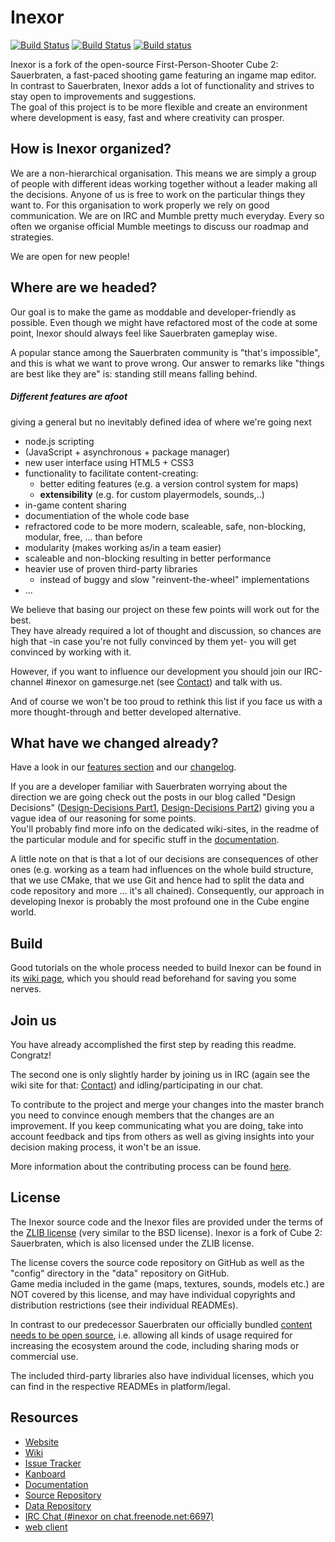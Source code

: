 # Inexor

[![Build Status](https://ci.inexor.org/job/inexor/job/code/job/master/badge/icon)](https://ci.inexor.org/job/inexor/job/code/job/master/) [![Build Status](https://travis-ci.org/inexor-game/code.svg?branch=master)](https://travis-ci.org/inexor-game/code) [![Build status](https://ci.appveyor.com/api/projects/status/h9kwt5lk54epjv8t/branch/master?svg=true)](https://ci.appveyor.com/project/inexor-game/code)

Inexor is a fork of the open-source First-Person-Shooter Cube 2: Sauerbraten, a fast-paced shooting game featuring an ingame map editor.  
In contrast to Sauerbraten, Inexor adds a lot of functionality and strives to stay open to improvements and suggestions.  
The goal of this project is to be more flexible and create an environment where development is easy, fast and where creativity can prosper.


## How is Inexor organized?

We are a non-hierarchical organisation. This means we are simply a group of people with different ideas working together without a leader making all the decisions. Anyone of us is free to work on the particular things they want to.
For this organisation to work properly we rely on good communication. We are on IRC and Mumble pretty much everyday. Every so often we organise official Mumble meetings to discuss our roadmap and strategies.

We are open for new people!


## Where are we headed?

Our goal is to make the game as moddable and developer-friendly as possible.
Even though we might have refactored most of the code at some point, Inexor should always feel like Sauerbraten gameplay wise.

A popular stance among the Sauerbraten community is "that's impossible", and this is what we want to prove wrong. Our answer to remarks like "things are best like they are" is: standing still means falling behind.


##### Different features are afoot 
giving a general but no inevitably defined idea of where we're going next

* node.js scripting
 * (JavaScript + asynchronous + package manager) 
* new user interface using HTML5 + CSS3
* functionality to facilitate content-creating:
  * better editing features (e.g. a version control system for maps)
  * **extensibility** (e.g. for custom playermodels, sounds,..)
* in-game content sharing
* documentiation of the whole code base
* refractored code to be more modern, scaleable, safe, non-blocking, modular, free, ... than before
 * modularity (makes working as/in a team easier)
 * scaleable and non-blocking resulting in better performance
 * heavier use of proven third-party libraries
   * instead of buggy and slow "reinvent-the-wheel" implementations
* ...

We believe that basing our project on these few points will work out for the best.  
They have already required a lot of thought and discussion, so chances are high that -in case you're not fully convinced by them yet- you will get convinced by working with it.

However, if you want to influence our development you should join our IRC-channel #inexor on gamesurge.net (see [Contact](https://github.com/inexor-game/code/wiki/Contact)) and talk with us.  

And of course we won't be too proud to rethink this list if you face us with a more thought-through and better developed alternative.


## What have we changed already?

Have a look in our [features section](https://github.com/inexor-game/code/wiki#features) and our 
[changelog](https://github.com/inexor-game/code/blob/master/changelog.md).


If you are a developer familiar with Sauerbraten worrying about the direction we are going check out the posts in our blog called
"Design Decisions" ([Design-Decisions Part1](https://inexor.org/blog/2015/04-26-alpha1-design-decisions), [Design-Decisions Part2](https://pad.inexor.org/p/Alpha3_Design_Decisions)) giving you a vague idea of our reasoning for some points.  
You'll probably find more info on the dedicated wiki-sites, in the readme of the particular module and for specific stuff in the [documentation](https://docs.inexor.org).


A little note on that is that a lot of our decisions are consequences of other ones (e.g. working as a team had influences on the whole build structure, that we use CMake, that we use Git and hence had to split the data and code repository and more ...  it's all chained).
Consequently, our approach in developing Inexor is probably the most profound one in the Cube engine world.


## Build

Good tutorials on the whole process needed to build Inexor can be found in its [wiki page](https://github.com/inexor-game/code/wiki/Build), which you should read beforehand for saving you some nerves.


## Join us

You have already accomplished the first step by reading this readme. Congratz!

The second one is only slightly harder by joining us in IRC (again see the wiki site for that: [Contact](https://github.com/inexor-game/code/wiki/Contact)) and idling/participating in our chat.

To contribute to the project and merge your changes into the master branch you need to convince enough members that the changes are an improvement.
If you keep communicating what you are doing, take into account feedback and tips from others as well as giving insights into your decision making process, it won't be an issue.

More information about the contributing process can be found [here](https://github.com/inexor-game/code/wiki/How-To-Contribute-Code).


## License

The Inexor source code and the Inexor files are provided under the terms of the [ZLIB license](license.md) (very similar to the BSD license).
Inexor is a fork of Cube 2: Sauerbraten, which is also licensed under the ZLIB license.

The license covers the source code repository on GitHub as well as the "config" directory in the "data" repository on GitHub.  
Game media included in the game (maps, textures, sounds, models etc.) are NOT covered by this license, and may have individual copyrights and distribution restrictions (see their individual READMEs).  

In contrast to our predecessor Sauerbraten our officially bundled [content needs to be open source](https://github.com/inexor-game/code/wiki/License-Policy), i.e. allowing all kinds of usage required for increasing the ecosystem around the code, including sharing mods or commercial use.

The included third-party libraries also have individual licenses, which you can find in the respective READMEs in platform/legal.


## Resources

* [Website](https://inexor.org)
* [Wiki](https://github.com/inexor-game/code/wiki)
* [Issue Tracker](https://github.com/inexor-game/code/issues)
* [Kanboard](https://waffle.io/inexor-game/code)
* [Documentation](https://docs.inexor.org)
* [Source Repository](https://github.com/inexor-game/code)
* [Data Repository](https://github.com/inexor-game/data)
* [IRC Chat (#inexor on chat.freenode.net:6697)](irc://chat.freenode.net:6697/#inexor)
 * [web client](https://webchat.freenode.net/?channels=#inexor)


